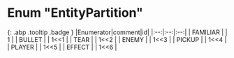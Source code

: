 # Enum "EntityPartition"
[ ](#){: .abp .tooltip .badge }
|Enumerator|comment|id|
|:--:|:--:|:--:|
| FAMILIAR |  | 1 |
| BULLET |  | 1<<1 |
| TEAR |  | 1<<2 |
| ENEMY |  | 1<<3 |
| PICKUP |  | 1<<4 |
| PLAYER |  | 1<<5 |
| EFFECT |  | 1<<6 |